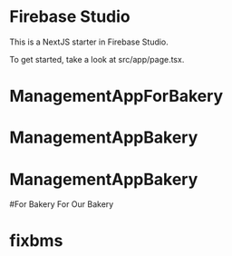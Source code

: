 # Firebase Studio

This is a NextJS starter in Firebase Studio.

To get started, take a look at src/app/page.tsx.
# ManagementAppForBakery
# ManagementAppBakery
# ManagementAppBakery
#For Bakery
For Our Bakery
# fixbms

